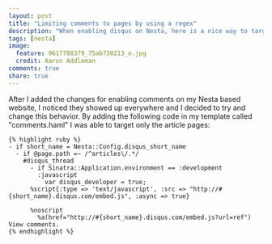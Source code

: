 ```yaml
---
layout: post
title: "Limiting comments to pages by using a regex"
description: "When enabling disqus on Nesta, here is a nice way to target pages to render the disqus code by using regex"
tags: [nesta]
image:
  feature: 9617788379_75ab730213_o.jpg
  credit: Aaron Addleman
comments: true
share: true
---
```


After I added the changes for enabling comments on my Nesta based website, I noticed they showed up everywhere and I decided to try and change this behavior. By adding the following code in my template called "comments.haml" I was able to target only the article pages:

    {% highlight ruby %}
    - if short_name = Nesta::Config.disqus_short_name
      - if @page.path =~ /^articles\/.*/
        #disqus_thread
          - if Sinatra::Application.environment == :development
            :javascript
              var disqus_developer = true;
          %script{:type => 'text/javascript', :src => "http://#{short_name}.disqus.com/embed.js", :async => true}

          %noscript
            %a(href="http://#{short_name}.disqus.com/embed.js?url=ref") View comments.
    {% endhighlight %}